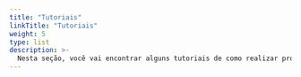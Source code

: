 ```yaml
---
title: "Tutoriais"
linkTitle: "Tutoriais"
weight: 5
type: list
description: >-
  Nesta seção, você vai encontrar alguns tutoriais de como realizar procedimentos adicionais do horusec.
---
```

